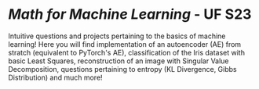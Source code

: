 # _Math for Machine Learning_ - UF S23

Intuitive questions and projects pertaining to the basics of machine learning! Here you will find implementation of an autoencoder (AE) from stratch (equivalent to PyTorch's AE), classification of the Iris dataset with basic Least Squares, reconstruction of an image with Singular Value Decomposition, questions pertaining to entropy (KL Divergence, Gibbs Distribution) and much more!
